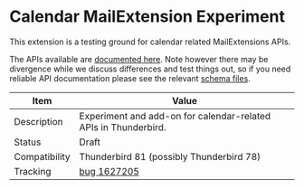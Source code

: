 Calendar MailExtension Experiment
=================================

This extension is a testing ground for calendar related MailExtensions APIs. 

The APIs available are [documented here](https://docs.google.com/document/d/15awbKiVfdOTmsRpgD1dxm3gvOt08EQZDSnMl8QRBFoY/edit). Note
however there may be divergence while we discuss differences and test things out, so if you need
reliable API documentation please see the relevant [schema files](./schema/).


| Item          | Value
| ------------- | --------
| Description   | Experiment and add-on for calendar-related APIs in Thunderbird.
| Status        | Draft
| Compatibility | Thunderbird 81 (possibly Thunderbird 78)
| Tracking      | [bug 1627205](https://bugzilla.mozilla.org/show_bug.cgi?id=1627205)
